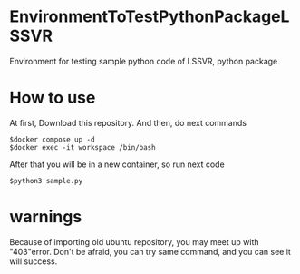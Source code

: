 # EnvironmentToTestPythonPackageLSSVR
Environment for testing sample python code of LSSVR, python package

# How to use

At first, Download this repository.
And then, do next commands
```
$docker compose up -d
$docker exec -it workspace /bin/bash
```

After that you will be in a new container, so run next code
```
$python3 sample.py
```

# warnings

Because of importing old ubuntu repository, you may meet up with "403"error.
Don't be afraid, you can try same command, and you can see it will success.
